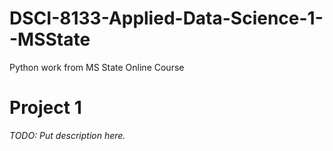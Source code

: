 # DSCI-8133-Applied-Data-Science-1--MSState
Python work from MS State Online Course

# Project 1 

*TODO: Put
description here.*
